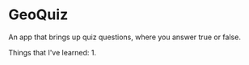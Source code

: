 # GeoQuiz
An app that brings up quiz questions, where you answer true or false.

Things that I've learned:
1. 
